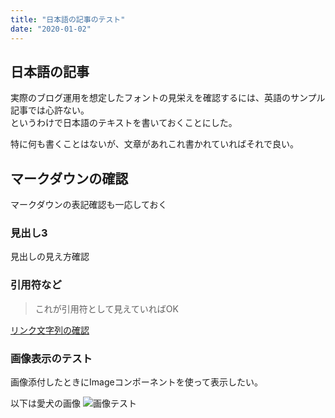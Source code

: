 ```yaml
---
title: "日本語の記事のテスト"
date: "2020-01-02"
---
```


## 日本語の記事
実際のブログ運用を想定したフォントの見栄えを確認するには、英語のサンプル記事では心許ない。  
というわけで日本語のテキストを書いておくことにした。

特に何も書くことはないが、文章があれこれ書かれていればそれで良い。

## マークダウンの確認
マークダウンの表記確認も一応しておく

### 見出し3
見出しの見え方確認

### 引用符など

>これが引用符として見えていればOK

[リンク文字列の確認](https://www.google.co.jp/)

### 画像表示のテスト
画像添付したときにImageコンポーネントを使って表示したい。

以下は愛犬の画像
![画像テスト](/images/kurumi.jpeg)
